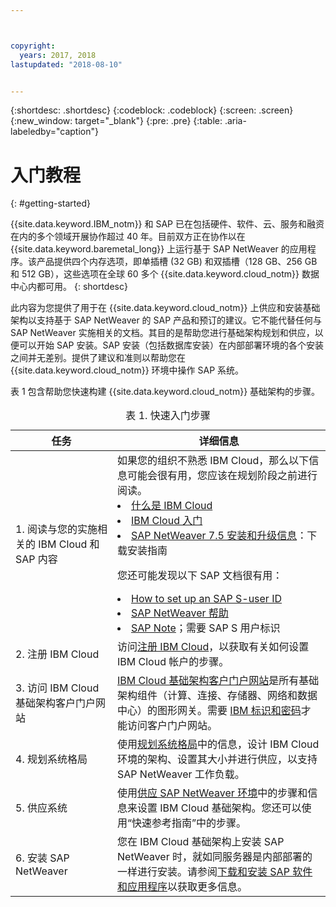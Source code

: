 ```yaml
---



copyright:
  years: 2017, 2018
lastupdated: "2018-08-10"


---
```


{:shortdesc: .shortdesc}
{:codeblock: .codeblock}
{:screen: .screen}
{:new_window: target="_blank"}
{:pre: .pre}
{:table: .aria-labeledby="caption"}

# 入门教程
{: #getting-started}

{{site.data.keyword.IBM_notm}} 和 SAP 已在包括硬件、软件、云、服务和融资在内的多个领域开展协作超过 40 年。目前双方正在协作以在 {{site.data.keyword.baremetal_long}} 上运行基于 SAP NetWeaver 的应用程序。该产品提供四个内存选项，即单插槽 (32 GB) 和双插槽（128 GB、256 GB 和 512 GB），这些选项在全球 60 多个 {{site.data.keyword.cloud_notm}} 数据中心内都可用。
{: shortdesc}

此内容为您提供了用于在 {{site.data.keyword.cloud_notm}} 上供应和安装基础架构以支持基于 SAP NetWeaver 的 SAP 产品和预订的建议。它不能代替任何与 SAP NetWeaver 实施相关的文档。其目的是帮助您进行基础架构规划和供应，以便可以开始 SAP 安装。SAP 安装（包括数据库安装）在内部部署环境的各个安装之间并无差别。提供了建议和准则以帮助您在 {{site.data.keyword.cloud_notm}} 环境中操作 SAP 系统。

表 1 包含帮助您快速构建 {{site.data.keyword.cloud_notm}} 基础架构的步骤。
<table>
   <CAPTION>表 1. 快速入门步骤</CAPTION>
   <THEAD>
   <TR>
   <th>任务</th>
   <th>详细信息</th>
   </TR>
   </THEAD>
   <TBODY>
   <tr>
   <td>1. 阅读与您的实施相关的 IBM Cloud 和 SAP 内容</td>
   <td>如果您的组织不熟悉 IBM Cloud，那么以下信息可能会很有用，您应该在规划阶段之前进行阅读。
   <li><a href="https://ibm.com/cloud-computing/">什么是 IBM Cloud</a></li>
   <li><a href="https://ibm.com/cloud/get-started">IBM Cloud 入门</a></li>
   <li><a href="https://help.sap.com/nw75#section2">SAP NetWeaver 7.5 安装和升级信息</a>：下载安装指南</li>
   
   您还可能发现以下 SAP 文档很有用：
   <li><a href="https://www.sapappsdevelopmentpartnercenter.com/en/faq/program-faqs_2/how-to-receive-an-s-user-to-access-the-s_77/">How to set up an SAP S-user ID</a></li>
   <li><a href="https://help.sap.com/netweaver">SAP NetWeaver 帮助</a></li>
   <li><a href="https://support.sap.com">SAP Note</a>；需要 SAP S 用户标识</li>
   </td>
   <tr>
   <td>2. 注册 IBM Cloud</td>
   <td>访问<a href="https://console.bluemix.net/docs/admin/adminpublic.html#signing-up-for-ibm-cloud">注册 IBM Cloud</a>，以获取有关如何设置 IBM Cloud 帐户的步骤。</td>
 <tr>
   <td>3. 访问 IBM Cloud 基础架构客户门户网站</td>
   <td><a href="https://control.softlayer.com">IBM Cloud 基础架构客户门户网站</a>是所有基础架构组件（计算、连接、存储器、网络和数据中心）的图形网关。需要 <a href="https://console.bluemix.net/docs/customer-portal/getting-started.html#getting-started">IBM 标识和密码</a>才能访问客户门户网站。</td> 
   <tr>
   <td>4. 规划系统格局</td>
   <td>使用<a href="sap-planning-your-system-landscape.html#planning-your-system-landscape">规划系统格局</a>中的信息，设计 IBM Cloud 环境的架构、设置其大小并进行供应，以支持 SAP NetWeaver 工作负载。</td>  
 <tr>
   <td>5. 供应系统</td>
   <td>使用<a href="sap-provision-environment.html#provision_environment">供应 SAP NetWeaver 环境</a>中的步骤和信息来设置 IBM Cloud 基础架构。您还可以使用“快速参考指南”中的步骤。</td>
   <tr>
   <td>6. 安装 SAP NetWeaver</td>
   <td>您在 IBM Cloud 基础架构上安装 SAP NetWeaver 时，就如同服务器是内部部署的一样进行安装。请参阅<a href="sap-installing-SAP-landscape.html#install_sap">下载和安装 SAP 软件和应用程序</a>以获取更多信息。</td>
   </td>
   </tr>
   </TBODY>
   </table>
